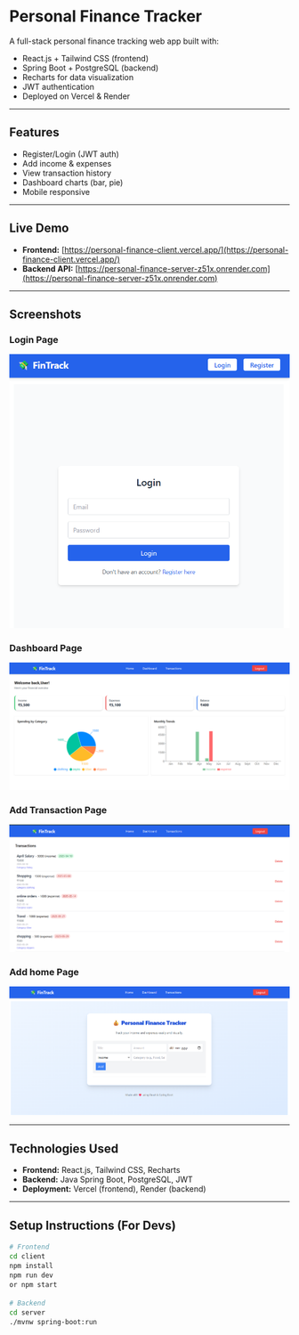 # Personal Finance Tracker

A full-stack personal finance tracking web app built with:

- React.js + Tailwind CSS (frontend)
- Spring Boot + PostgreSQL (backend)
- Recharts for data visualization
- JWT authentication
- Deployed on Vercel & Render

---

## Features

- Register/Login (JWT auth)
- Add income & expenses
- View transaction history
- Dashboard charts (bar, pie)
- Mobile responsive

---

## Live Demo

- **Frontend:** [https://personal-finance-client.vercel.app/](https://personal-finance-client.vercel.app/)
- **Backend API:** [https://personal-finance-server-z51x.onrender.com](https://personal-finance-server-z51x.onrender.com)

---

## Screenshots

### Login Page

![Login Screenshot](./Screenshots/login.png)

### Dashboard Page

![Dashboard Screenshot](./Screenshots/Dashboard.png)

### Add Transaction Page

![Transaction Screenshot](./Screenshots/Transaction.png)

### Add home Page

![home Screenshot](./Screenshots/home.png)

---

## Technologies Used

- **Frontend:** React.js, Tailwind CSS, Recharts
- **Backend:** Java Spring Boot, PostgreSQL, JWT
- **Deployment:** Vercel (frontend), Render (backend)

---

## Setup Instructions (For Devs)

```bash
# Frontend
cd client
npm install
npm run dev
or npm start

# Backend
cd server
./mvnw spring-boot:run
```
